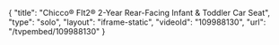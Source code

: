 {
    "title": "Chicco&reg; FIt2&reg; 2-Year Rear-Facing Infant &amp; Toddler Car Seat",
    "type": "solo",
    "layout": "iframe-static",
    "videoId": "109988130",
    "url": "\/tvpembed\/109988130"
}